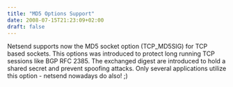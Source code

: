 ```yaml
---
title: "MD5 Options Support"
date: 2008-07-15T21:23:09+02:00
draft: false
---
```


Netsend supports now the MD5 socket option (TCP\_MD5SIG) for TCP based sockets.
This options was introduced to protect long running TCP sessions like BGP RFC
2385. The exchanged digest are introduced to hold a shared secret and prevent
spoofing attacks. Only several applications utilize this option - netsend
nowadays do also! ;)


